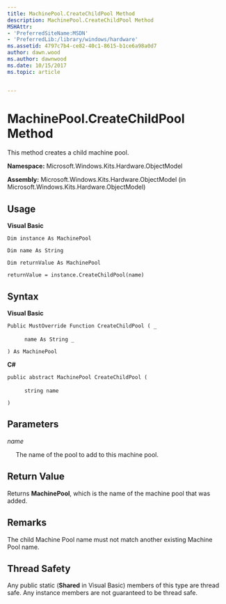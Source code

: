 ```yaml
---
title: MachinePool.CreateChildPool Method
description: MachinePool.CreateChildPool Method
MSHAttr:
- 'PreferredSiteName:MSDN'
- 'PreferredLib:/library/windows/hardware'
ms.assetid: 4797c7b4-ce82-40c1-8615-b1ce6a98a0d7
author: dawn.wood
ms.author: dawnwood
ms.date: 10/15/2017
ms.topic: article


---
```


# MachinePool.CreateChildPool Method


This method creates a child machine pool.

**Namespace:** Microsoft.Windows.Kits.Hardware.ObjectModel

**Assembly:** Microsoft.Windows.Kits.Hardware.ObjectModel (in Microsoft.Windows.Kits.Hardware.ObjectModel)

## <span id="Usage"></span><span id="usage"></span><span id="USAGE"></span>Usage


**Visual Basic**

`Dim instance As MachinePool`

`Dim name As String`

`Dim returnValue As MachinePool`

`returnValue = instance.CreateChildPool(name)`

## <span id="Syntax"></span><span id="syntax"></span><span id="SYNTAX"></span>Syntax


**Visual Basic**

`Public MustOverride Function CreateChildPool ( _`

          `name As String _`

`) As MachinePool`

**C#**

`public abstract MachinePool CreateChildPool (`

          `string name`

`)`

## <span id="Parameters"></span><span id="parameters"></span><span id="PARAMETERS"></span>Parameters


*name*

     The name of the pool to add to this machine pool.

## <span id="Return_Value"></span><span id="return_value"></span><span id="RETURN_VALUE"></span>Return Value


Returns **MachinePool**, which is the name of the machine pool that was added.

## <span id="Remarks"></span><span id="remarks"></span><span id="REMARKS"></span>Remarks


The child Machine Pool name must not match another existing Machine Pool name.

## <span id="Thread_Safety"></span><span id="thread_safety"></span><span id="THREAD_SAFETY"></span>Thread Safety


Any public static (**Shared** in Visual Basic) members of this type are thread safe. Any instance members are not guaranteed to be thread safe.

 

 






